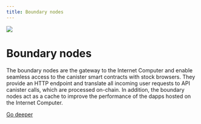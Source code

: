 ```yaml
---
title: Boundary nodes
---
```


![](/img/how-it-works/boundary-nodes.webp)

# Boundary nodes

The boundary nodes are the gateway to the Internet Computer and enable seamless
access to the canister smart contracts with stock browsers. They provide an HTTP
endpoint and translate all incoming user requests to API canister calls, which
are processed on-chain. In addition, the boundary nodes act as a cache to improve
the performance of the dapps hosted on the Internet Computer.

[Go deeper](/how-it-works/boundary-nodes/)
